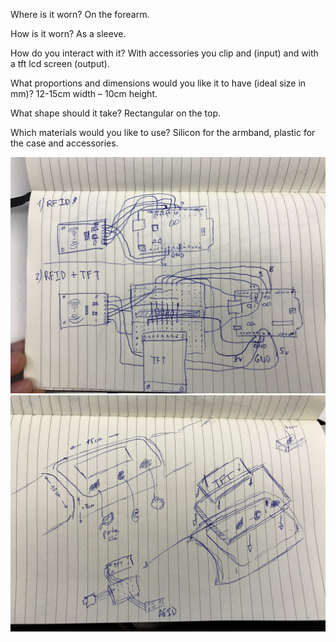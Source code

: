 Where is it worn? On the forearm.

How is it worn? As a sleeve.

How do you interact with it? With accessories you clip and (input) and with a tft lcd screen (output).

What proportions and dimensions would you like it to have (ideal size in mm)? 12-15cm width – 10cm height.

What shape should it take? Rectangular on the top.

Which materials would you like to use? Silicon for the armband, plastic for the case and accessories.

![Something](../images/IMG_1220.jpg)
![Something](../images/IMG_1225.jpg)